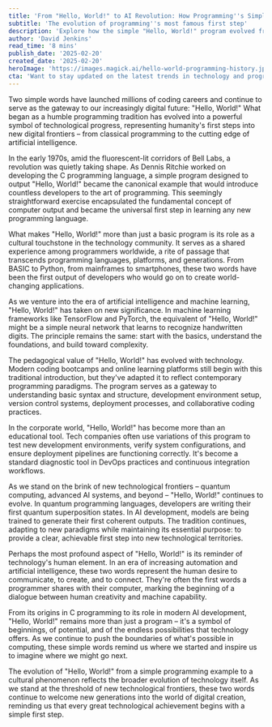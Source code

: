 ```yaml
---
title: 'From "Hello, World!" to AI Revolution: How Programming''s Simplest Phrase Shaped the Digital Age'
subtitle: 'The evolution of programming''s most famous first step'
description: 'Explore how the simple "Hello, World!" program evolved from a basic programming introduction to a cultural phenomenon shaping technological progress, from its origins in C programming to its modern role in AI development.'
author: 'David Jenkins'
read_time: '8 mins'
publish_date: '2025-02-20'
created_date: '2025-02-20'
heroImage: 'https://images.magick.ai/hello-world-programming-history.jpg'
cta: 'Want to stay updated on the latest trends in technology and programming? Follow us on LinkedIn for more insightful articles about the ever-evolving world of tech!'
---
```


Two simple words have launched millions of coding careers and continue to serve as the gateway to our increasingly digital future: "Hello, World!" What began as a humble programming tradition has evolved into a powerful symbol of technological progress, representing humanity's first steps into new digital frontiers – from classical programming to the cutting edge of artificial intelligence.

In the early 1970s, amid the fluorescent-lit corridors of Bell Labs, a revolution was quietly taking shape. As Dennis Ritchie worked on developing the C programming language, a simple program designed to output "Hello, World!" became the canonical example that would introduce countless developers to the art of programming. This seemingly straightforward exercise encapsulated the fundamental concept of computer output and became the universal first step in learning any new programming language.

What makes "Hello, World!" more than just a basic program is its role as a cultural touchstone in the technology community. It serves as a shared experience among programmers worldwide, a rite of passage that transcends programming languages, platforms, and generations. From BASIC to Python, from mainframes to smartphones, these two words have been the first output of developers who would go on to create world-changing applications.

As we venture into the era of artificial intelligence and machine learning, "Hello, World!" has taken on new significance. In machine learning frameworks like TensorFlow and PyTorch, the equivalent of "Hello, World!" might be a simple neural network that learns to recognize handwritten digits. The principle remains the same: start with the basics, understand the foundations, and build toward complexity.

The pedagogical value of "Hello, World!" has evolved with technology. Modern coding bootcamps and online learning platforms still begin with this traditional introduction, but they've adapted it to reflect contemporary programming paradigms. The program serves as a gateway to understanding basic syntax and structure, development environment setup, version control systems, deployment processes, and collaborative coding practices.

In the corporate world, "Hello, World!" has become more than an educational tool. Tech companies often use variations of this program to test new development environments, verify system configurations, and ensure deployment pipelines are functioning correctly. It's become a standard diagnostic tool in DevOps practices and continuous integration workflows.

As we stand on the brink of new technological frontiers – quantum computing, advanced AI systems, and beyond – "Hello, World!" continues to evolve. In quantum programming languages, developers are writing their first quantum superposition states. In AI development, models are being trained to generate their first coherent outputs. The tradition continues, adapting to new paradigms while maintaining its essential purpose: to provide a clear, achievable first step into new technological territories.

Perhaps the most profound aspect of "Hello, World!" is its reminder of technology's human element. In an era of increasing automation and artificial intelligence, these two words represent the human desire to communicate, to create, and to connect. They're often the first words a programmer shares with their computer, marking the beginning of a dialogue between human creativity and machine capability.

From its origins in C programming to its role in modern AI development, "Hello, World!" remains more than just a program – it's a symbol of beginnings, of potential, and of the endless possibilities that technology offers. As we continue to push the boundaries of what's possible in computing, these simple words remind us where we started and inspire us to imagine where we might go next.

The evolution of "Hello, World!" from a simple programming example to a cultural phenomenon reflects the broader evolution of technology itself. As we stand at the threshold of new technological frontiers, these two words continue to welcome new generations into the world of digital creation, reminding us that every great technological achievement begins with a simple first step.